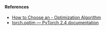 #### References
- [How to Choose an - Optimization Algorithm](https://machinelearningmastery.com/tour-of-optimization-algorithms/)
- [torch.optim — PyTorch 2.4 documentation](https://pytorch.org/docs/stable/optim.html)

